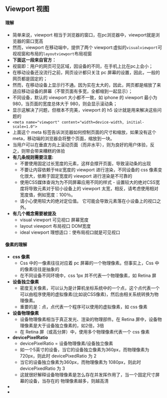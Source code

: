 ## Viewport 视图

#### 理解
* 简单来说，viewport 相当于浏览器的窗口，在pc浏览器中，viewport就是浏览器的窗口宽高
* 然而，viewport 在移动端中，提供了两个 viewport:虚拟的`visualviewport`可视视窗和布局的`layoutviewport`布局视窗
* **下面这一段来自官方：**
* 视窗即：用户的网页可见区域，因设备的不同，在手机上比在pc上会小；
* 在移动设备还没流行之前，网页设计都只关注 pc 屏幕的设置，因此，一般的网页都是固定的；
* 然而，在移动设备上显示行不通。因为实在太大的，因此，网页都是缩放了来适应移动设备的屏幕（不管页面有多宽，全都缩到一起显示）；
* 不同设备，默认的 viewport 大小都不一致，如 iphone 的 viewport 最小为 980，当页面的宽度总体大于 980，则会显示滚动条；
* 显示这解决了问题，但根本不完美，viewport 的 h5 设计就是用来解决这些问题的
* ```<meta name="viewport" content="width=device-width, initial-scale=1.0">```
* 上面这个 meta 标签告诉浏览器如何控制页面的尺寸和缩放，如果没有这个 meta，移动端的浏览器会将整个页面，缩放到一块。
* 当用户可以在垂直方向上滚动页面（而非水平），则为良好的用户体验，反之，则带会带来糟糕的体验 
* **有几条规则需要注意:**
    * 不要使用固定过长宽度的元素，这样会撑开页面，导致滚动条的出现
    * 不要让内容依赖于`特定`宽度的 viewport 进行渲染，不同设备的 css 像素变化很大，依赖于固定宽度的 viewport 进行渲染是不可靠的
    * 使用CSS媒体查询为为不同屏幕应用不同的样式 - 设置较大的绝对CSS宽度将导致元素对于较小设备上的 viewport 太宽，相反，请考虑使用相对宽度值，例如宽度：100％。
    * 请小心使用较大的绝对定位值。 它可能会导致元素落在小设备上的视口之外。
* **有几个概念需要被提及**
    * visual viewport 可见视口 屏幕宽度
    * layout viewport 布局视口 DOM宽度
    * ideal viewport 理想适口：使布局视口就是可见视口    
    

#### 像素的理解
* **css 像素**
    * Css 中的一像素往往对应着 pc 屏幕的一个物理像素。但事实上，Css 中的像素往往是抽象的
    * 在不同设备不同环境中，css 1px 并不代表一个物理像素，如 Retina 屏
* **设备独立像素**
    * 密度无关像素，可以认为是计算机坐标系统中的一个点，这个点代表一个可以由程序使用的虚拟像素(比如说CSS像素)，然后由相关系统转换为物理像素。
    * 重要的是：点，点代表一个程序可以使用的虚拟像素，如 css 像素
* **设备物理像素**
    * 设备物理像素相当于真正发光、渲染的物理部件。在 Retina 屏中，设备物理像素是大于设备独立像素的，如2倍，3倍
    * 在 Retina 屏（或高分屏）中，使用多个物理像素代表一个 css 像素
* **devicePixelRatio**
    * devicePixelRatio = 设备物理像素/设备独立像素
    * 如一个5英寸的设备，当它的设备独立像素为360px，而物理像素为 720px，则此时 devicePixedRatio 为 2
    * 当它的设备独立像素为360px，而物理像素为 1080px，则此时 devicePixedRatio 为 3
    * 这就很好解释设备物理像素是怎么存在并发挥作用了，当一个固定尺寸屏幕的设备，当存在的 物理像素越多，则越高清
* 
* 
